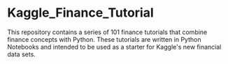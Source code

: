 # Kaggle_Finance_Tutorial
This repository contains a series of 101 finance tutorials that combine finance concepts with Python.
These tutorials are written in Python Notebooks and intended to be used as a starter for Kaggle's new financial data sets.
